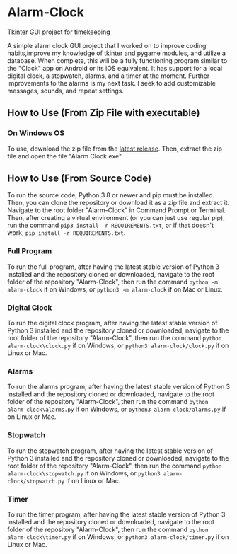 # Alarm-Clock
Tkinter GUI project for timekeeping

A simple alarm clock GUI project that I worked on to improve coding habits,improve my knowledge of tkinter and pygame modules, and utilize a database. When complete, this will be a fully functioning program similar to the "Clock" app on Android or its iOS equivalent. It has support for a local digital clock, a stopwatch, alarms, and a timer at the moment. Further improvements to the alarms is my next task. I seek to add customizable messages, sounds, and repeat settings.

## How to Use (From Zip File with executable)
### On Windows OS
To use, download the zip file from the [latest release](https://github.com/TeenageMutantCoder/Alarm-Clock/releases/latest). Then, extract the zip file and open the file "Alarm Clock.exe".

## How to Use (From Source Code)
To run the source code, Python 3.8 or newer and pip must be installed. Then, you can clone the repository or download it as a zip file and extract it. Navigate to the root folder "Alarm-Clock" in Command Prompt or Terminal. Then, after creating a virtual environment (or you can just use regular pip), run the command `pip3 install -r REQUIREMENTS.txt`, or if that doesn't work, `pip install -r REQUIREMENTS.txt`. 

### Full Program
To run the full program, after having the latest stable version of Python 3 installed and the repository cloned or downloaded, navigate to the root folder of the repository "Alarm-Clock", then run the command `python -m alarm-clock` if on Windows, or `python3 -m alarm-clock` if on Mac or Linux.

### Digital Clock
To run the digital clock program, after having the latest stable version of Python 3 installed and the repository cloned or downloaded, navigate to the root folder of the repository "Alarm-Clock", then run the command `python alarm-clock\clock.py` if on Windows, or `python3 alarm-clock/clock.py` if on Linux or Mac.

### Alarms
To run the alarms program, after having the latest stable version of Python 3 installed and the repository cloned or downloaded, navigate to the root folder of the repository "Alarm-Clock", then run the command `python alarm-clock\alarms.py` if on Windows, or `python3 alarm-clock/alarms.py` if on Linux or Mac.

### Stopwatch
To run the stopwatch program, after having the latest stable version of Python 3 installed and the repository cloned or downloaded, navigate to the root folder of the repository "Alarm-Clock", then run the command `python alarm-clock\stopwatch.py` if on Windows, or `python3 alarm-clock/stopwatch.py` if on Linux or Mac.

### Timer
To run the timer program, after having the latest stable version of Python 3 installed and the repository cloned or downloaded, navigate to the root folder of the repository "Alarm-Clock", then run the command `python alarm-clock\timer.py` if on Windows, or `python3 alarm-clock/timer.py` if on Linux or Mac.
